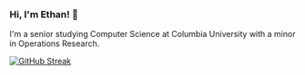 ### Hi, I'm Ethan! 👋

I'm a senior studying Computer Science at Columbia University with a minor in Operations Research.
<!--
**ew2664/ew2664** is a ✨ _special_ ✨ repository because its `README.md` (this file) appears on your GitHub profile.

Here are some ideas to get you started:

- 🔭 I’m currently working on ...
- 🌱 I’m currently learning ...
- 👯 I’m looking to collaborate on ...
- 🤔 I’m looking for help with ...
- 💬 Ask me about ...
- 📫 How to reach me: ...
- 😄 Pronouns: ...
- ⚡ Fun fact: ...
-->

<!-- [![Anurag's GitHub stats](https://github-readme-stats.vercel.app/api?username=ew2664&theme=swift&count_private=true&hide=stars)](https://github.com/anuraghazra/github-readme-stats)

[![Top Langs](https://github-readme-stats.vercel.app/api/top-langs/?username=ew2664&theme=swift&layout=compact)](https://github.com/anuraghazra/github-readme-stats) -->

[![GitHub Streak](https://github-readme-streak-stats.herokuapp.com?user=ew2664)](https://git.io/streak-stats)

<!-- [![@ew2664's Holopin board](https://holopin.io/api/user/board?user=ew2664)](https://holopin.io/@ew2664) -->
